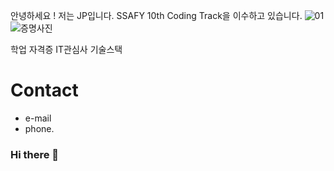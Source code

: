 안녕하세요 ! 저는 JP입니다.
SSAFY 10th Coding Track을 이수하고 있습니다.
![01](https://github.com/malrangcow00/malrangcow00/assets/115908997/cb653729-e768-4518-9665-15b99d7a8e97)
![증명사진](./img/profile)

학업
자격증
IT관심사
기술스택

# Contact
  - e-mail
  - phone.




### Hi there 👋

<!--
**malrangcow00/malrangcow00** is a ✨ _special_ ✨ repository because its `README.md` (this file) appears on your GitHub profile.

Here are some ideas to get you started:

- 🔭 I’m currently working on ...
- 🌱 I’m currently learning ...
- 👯 I’m looking to collaborate on ...
- 🤔 I’m looking for help with ...
- 💬 Ask me about ...
- 📫 How to reach me: ...
- 😄 Pronouns: ...
- ⚡ Fun fact: ...
-->
